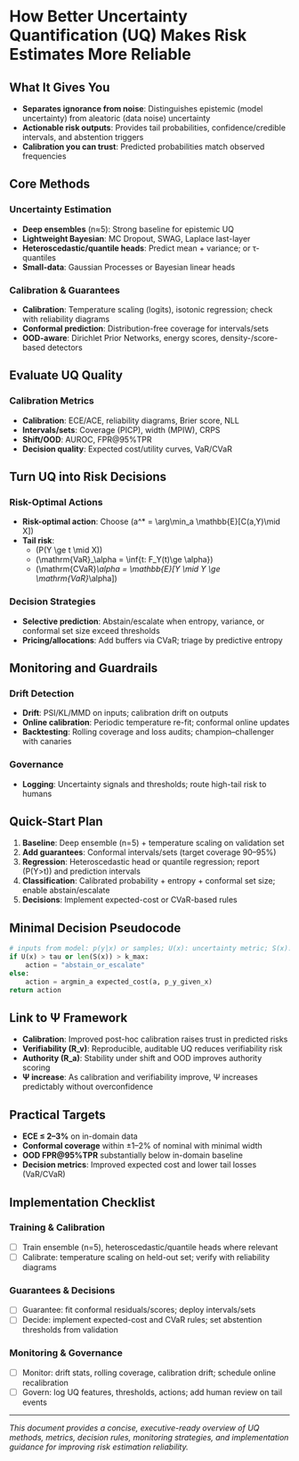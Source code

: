 # How Better Uncertainty Quantification (UQ) Makes Risk Estimates More Reliable

## What It Gives You

* **Separates ignorance from noise**: Distinguishes epistemic (model uncertainty) from aleatoric (data noise) uncertainty
* **Actionable risk outputs**: Provides tail probabilities, confidence/credible intervals, and abstention triggers
* **Calibration you can trust**: Predicted probabilities match observed frequencies

## Core Methods

### Uncertainty Estimation
* **Deep ensembles** (n≈5): Strong baseline for epistemic UQ
* **Lightweight Bayesian**: MC Dropout, SWAG, Laplace last-layer
* **Heteroscedastic/quantile heads**: Predict mean + variance; or τ-quantiles
* **Small-data**: Gaussian Processes or Bayesian linear heads

### Calibration & Guarantees
* **Calibration**: Temperature scaling (logits), isotonic regression; check with reliability diagrams
* **Conformal prediction**: Distribution-free coverage for intervals/sets
* **OOD-aware**: Dirichlet Prior Networks, energy scores, density-/score-based detectors

## Evaluate UQ Quality

### Calibration Metrics
* **Calibration**: ECE/ACE, reliability diagrams, Brier score, NLL
* **Intervals/sets**: Coverage (PICP), width (MPIW), CRPS
* **Shift/OOD**: AUROC, FPR@95%TPR
* **Decision quality**: Expected cost/utility curves, VaR/CVaR

## Turn UQ into Risk Decisions

### Risk-Optimal Actions
* **Risk-optimal action**: Choose \(a^* = \arg\min_a \mathbb{E}[C(a,Y)\mid X]\)
* **Tail risk**:
  * \(P(Y \ge t \mid X)\)
  * \(\mathrm{VaR}_\alpha = \inf\{t: F_Y(t)\ge \alpha\}\)
  * \(\mathrm{CVaR}_\alpha = \mathbb{E}[Y \mid Y \ge \mathrm{VaR}_\alpha]\)

### Decision Strategies
* **Selective prediction**: Abstain/escalate when entropy, variance, or conformal set size exceed thresholds
* **Pricing/allocations**: Add buffers via CVaR; triage by predictive entropy

## Monitoring and Guardrails

### Drift Detection
* **Drift**: PSI/KL/MMD on inputs; calibration drift on outputs
* **Online calibration**: Periodic temperature re-fit; conformal online updates
* **Backtesting**: Rolling coverage and loss audits; champion–challenger with canaries

### Governance
* **Logging**: Uncertainty signals and thresholds; route high-tail risk to humans

## Quick-Start Plan

1. **Baseline**: Deep ensemble (n=5) + temperature scaling on validation set
2. **Add guarantees**: Conformal intervals/sets (target coverage 90–95%)
3. **Regression**: Heteroscedastic head or quantile regression; report \(P(Y>t)\) and prediction intervals
4. **Classification**: Calibrated probability + entropy + conformal set size; enable abstain/escalate
5. **Decisions**: Implement expected-cost or CVaR-based rules

## Minimal Decision Pseudocode

```python
# inputs from model: p(y|x) or samples; U(x): uncertainty metric; S(x): conformal set
if U(x) > tau or len(S(x)) > k_max:
    action = "abstain_or_escalate"
else:
    action = argmin_a expected_cost(a, p_y_given_x)
return action
```

## Link to Ψ Framework

* **Calibration**: Improved post-hoc calibration raises trust in predicted risks
* **Verifiability (R_v)**: Reproducible, auditable UQ reduces verifiability risk
* **Authority (R_a)**: Stability under shift and OOD improves authority scoring
* **Ψ increase**: As calibration and verifiability improve, Ψ increases predictably without overconfidence

## Practical Targets

* **ECE ≤ 2–3%** on in-domain data
* **Conformal coverage** within ±1–2% of nominal with minimal width
* **OOD FPR@95%TPR** substantially below in-domain baseline
* **Decision metrics**: Improved expected cost and lower tail losses (VaR/CVaR)

## Implementation Checklist

### Training & Calibration
- [ ] Train ensemble (n=5), heteroscedastic/quantile heads where relevant
- [ ] Calibrate: temperature scaling on held-out set; verify with reliability diagrams

### Guarantees & Decisions
- [ ] Guarantee: fit conformal residuals/scores; deploy intervals/sets
- [ ] Decide: implement expected-cost and CVaR rules; set abstention thresholds from validation

### Monitoring & Governance
- [ ] Monitor: drift stats, rolling coverage, calibration drift; schedule online recalibration
- [ ] Govern: log UQ features, thresholds, actions; add human review on tail events

---

*This document provides a concise, executive-ready overview of UQ methods, metrics, decision rules, monitoring strategies, and implementation guidance for improving risk estimation reliability.*